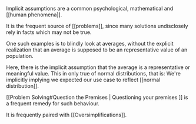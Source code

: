 Implicit assumptions are a common psychological, mathematical and [[human phenomena]]. 




It is the frequent source of [[problems]], since many solutions undisclosely rely in facts which may not be true. 

One such examples is to blindly look at averages, without the explicit realization that an average is supposed to be an representative value of an population. 

Here, there is the implicit assumption that the average is a representative or meaningful value. This in only true of normal distributions, that is: We're implicitly implying we expected our use case to reflect [[normal distribution]]. 

[[Problem Solving#Question the Premises | Questioning your premises ]] is a frequent remedy for such behaviour. 


It is frequently paired with [[Oversimplifications]]. 
